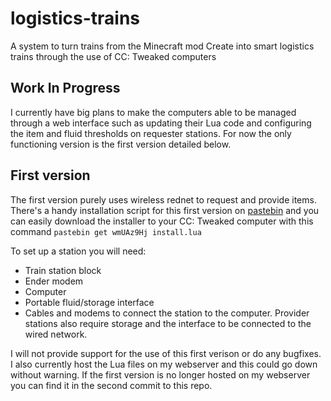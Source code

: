 # logistics-trains
A system to turn trains from the Minecraft mod Create into smart logistics trains through the use of CC: Tweaked computers

## Work In Progress
I currently have big plans to make the computers able to be managed through a web interface such as updating their Lua code and configuring the item and fluid thresholds on requester stations. For now the only functioning version is the first version detailed below.

## First version
The first version purely uses wireless rednet  to request and provide items. 
There's a handy installation script for this first version on [pastebin](https://pastebin.com/wmUAz9Hj) and you can easily download the installer to your CC: Tweaked computer with this command `pastebin get wmUAz9Hj install.lua`

To set up a station you will need:
* Train station block
* Ender modem
* Computer
* Portable fluid/storage interface 
* Cables and modems to connect the station to the computer. Provider stations also require storage and the interface to be connected to the wired network.

I will not provide support for the use of this first verison or do any bugfixes. I also currently host the Lua files on my webserver and this could go down without warning. If the first version is no longer hosted on my webserver you can find it in the second commit to this repo.